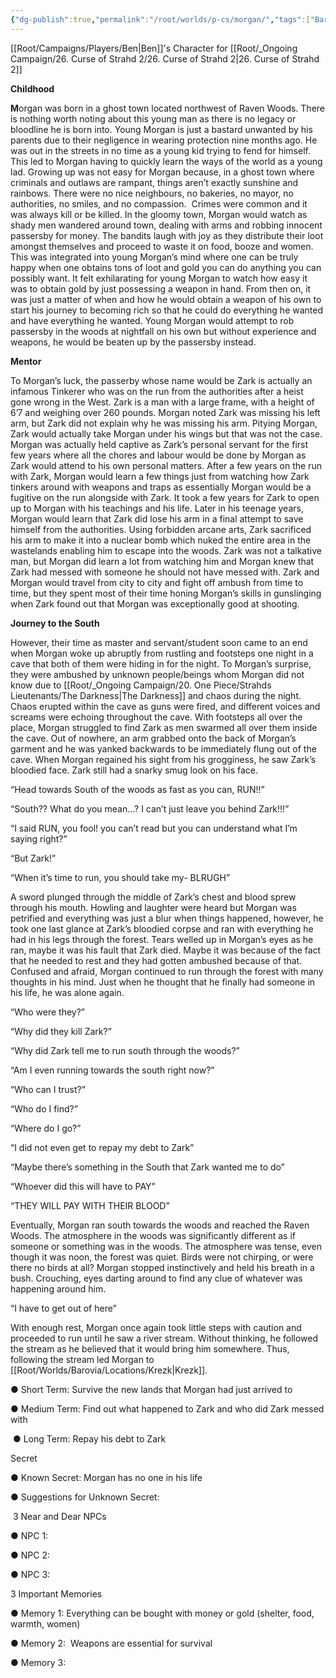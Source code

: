 ```yaml
---
{"dg-publish":true,"permalink":"/root/worlds/p-cs/morgan/","tags":["Barovia"]}
---
```


[[Root/Campaigns/Players/Ben\|Ben]]'s Character for [[Root/_Ongoing Campaign/26. Curse of Strahd 2/26. Curse of Strahd 2\|26. Curse of Strahd 2]]

**Childhood**

**M**organ was born in a ghost town located northwest of Raven Woods. There is nothing worth noting about this young man as there is no legacy or bloodline he is born into. Young Morgan is just a bastard unwanted by his parents due to their negligence in wearing protection nine months ago. He was out in the streets in no time as a young kid trying to fend for himself. This led to Morgan having to quickly learn the ways of the world as a young lad. Growing up was not easy for Morgan because, in a ghost town where criminals and outlaws are rampant, things aren’t exactly sunshine and rainbows. There were no nice neighbours, no bakeries, no mayor, no authorities, no smiles, and no compassion.  Crimes were common and it was always kill or be killed. In the gloomy town, Morgan would watch as shady men wandered around town, dealing with arms and robbing innocent passersby for money. The bandits laugh with joy as they distribute their loot amongst themselves and proceed to waste it on food, booze and women. This was integrated into young Morgan’s mind where one can be truly happy when one obtains tons of loot and gold you can do anything you can possibly want. It felt exhilarating for young Morgan to watch how easy it was to obtain gold by just possessing a weapon in hand. From then on, it was just a matter of when and how he would obtain a weapon of his own to start his journey to becoming rich so that he could do everything he wanted and have everything he wanted. Young Morgan would attempt to rob passersby in the woods at nightfall on his own but without experience and weapons, he would be beaten up by the passersby instead.

**Mentor**

To Morgan’s luck, the passerby whose name would be Zark is actually an infamous Tinkerer who was on the run from the authorities after a heist gone wrong in the West. Zark is a man with a large frame, with a height of 6’7 and weighing over 260 pounds. Morgan noted Zark was missing his left arm, but Zark did not explain why he was missing his arm. Pitying Morgan, Zark would actually take Morgan under his wings but that was not the case. Morgan was actually held captive as Zark’s personal servant for the first few years where all the chores and labour would be done by Morgan as Zark would attend to his own personal matters. After a few years on the run with Zark, Morgan would learn a few things just from watching how Zark tinkers around with weapons and traps as essentially Morgan would be a fugitive on the run alongside with Zark. It took a few years for Zark to open up to Morgan with his teachings and his life. Later in his teenage years, Morgan would learn that Zark did lose his arm in a final attempt to save himself from the authorities. Using forbidden arcane arts, Zark sacrificed his arm to make it into a nuclear bomb which nuked the entire area in the wastelands enabling him to escape into the woods. Zark was not a talkative man, but Morgan did learn a lot from watching him and Morgan knew that Zark had messed with someone he should not have messed with. Zark and Morgan would travel from city to city and fight off ambush from time to time, but they spent most of their time honing Morgan’s skills in gunslinging when Zark found out that Morgan was exceptionally good at shooting.

**Journey to the South**

However, their time as master and servant/student soon came to an end when Morgan woke up abruptly from rustling and footsteps one night in a cave that both of them were hiding in for the night. To Morgan’s surprise, they were ambushed by unknown people/beings whom Morgan did not know due to [[Root/_Ongoing Campaign/20. One Piece/Strahds Lieutenants/The Darkness\|The Darkness]] and chaos during the night. Chaos erupted within the cave as guns were fired, and different voices and screams were echoing throughout the cave. With footsteps all over the place, Morgan struggled to find Zark as men swarmed all over them inside the cave. Out of nowhere, an arm grabbed onto the back of Morgan’s garment and he was yanked backwards to be immediately flung out of the cave. When Morgan regained his sight from his grogginess, he saw Zark’s bloodied face. Zark still had a snarky smug look on his face.

“Head towards South of the woods as fast as you can, RUN!!”

“South?? What do you mean…? I can’t just leave you behind Zark!!!”

“I said RUN, you fool! you can’t read but you can understand what I’m saying right?”

“But Zark!”

“When it’s time to run, you should take my- BLRUGH”

A sword plunged through the middle of Zark’s chest and blood sprew through his mouth. Howling and laughter were heard but Morgan was petrified and everything was just a blur when things happened, however, he took one last glance at Zark’s bloodied corpse and ran with everything he had in his legs through the forest. Tears welled up in Morgan’s eyes as he ran, maybe it was his fault that Zark died. Maybe it was because of the fact that he needed to rest and they had gotten ambushed because of that. Confused and afraid, Morgan continued to run through the forest with many thoughts in his mind. Just when he thought that he finally had someone in his life, he was alone again.

“Who were they?”

“Why did they kill Zark?”

“Why did Zark tell me to run south through the woods?”

“Am I even running towards the south right now?”

“Who can I trust?”

“Who do I find?”

“Where do I go?”

“I did not even get to repay my debt to Zark”

“Maybe there’s something in the South that Zark wanted me to do”

“Whoever did this will have to PAY”

“THEY WILL PAY WITH THEIR BLOOD”

Eventually, Morgan ran south towards the woods and reached the Raven Woods. The atmosphere in the woods was significantly different as if someone or something was in the woods. The atmosphere was tense, even though it was noon, the forest was quiet. Birds were not chirping, or were there no birds at all? Morgan stopped instinctively and held his breath in a bush. Crouching, eyes darting around to find any clue of whatever was happening around him.

“I have to get out of here”

With enough rest, Morgan once again took little steps with caution and proceeded to run until he saw a river stream. Without thinking, he followed the stream as he believed that it would bring him somewhere. Thus, following the stream led Morgan to [[Root/Worlds/Barovia/Locations/Krezk\|Krezk]].

● Short Term: Survive the new lands that Morgan had just arrived to

● Medium Term: Find out what happened to Zark and who did Zark messed with

 ● Long Term: Repay his debt to Zark

Secret

● Known Secret: Morgan has no one in his life

● Suggestions for Unknown Secret:

 3 Near and Dear NPCs

● NPC 1:

● NPC 2:

● NPC 3:

3 Important Memories

● Memory 1: Everything can be bought with money or gold (shelter, food, warmth, women)

● Memory 2:  Weapons are essential for survival

● Memory 3: